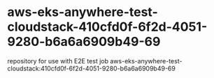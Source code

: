 # aws-eks-anywhere-test-cloudstack-410cfd0f-6f2d-4051-9280-b6a6a6909b49-69
repository for use with E2E test job aws-eks-anywhere-test-cloudstack:410cfd0f-6f2d-4051-9280-b6a6a6909b49-69
